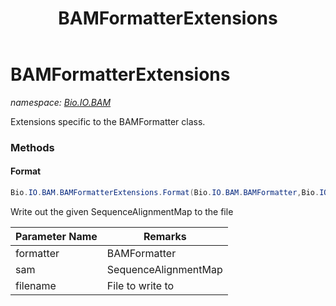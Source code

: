 ﻿---
title: BAMFormatterExtensions
---

# BAMFormatterExtensions
_namespace: [Bio.IO.BAM](N-Bio.IO.BAM.html)_

Extensions specific to the BAMFormatter class.

### Methods

#### Format
```csharp
Bio.IO.BAM.BAMFormatterExtensions.Format(Bio.IO.BAM.BAMFormatter,Bio.IO.SAM.SequenceAlignmentMap,System.String)
```
Write out the given SequenceAlignmentMap to the file

|Parameter Name|Remarks|
|--------------|-------|
|formatter|BAMFormatter|
|sam|SequenceAlignmentMap|
|filename|File to write to|





